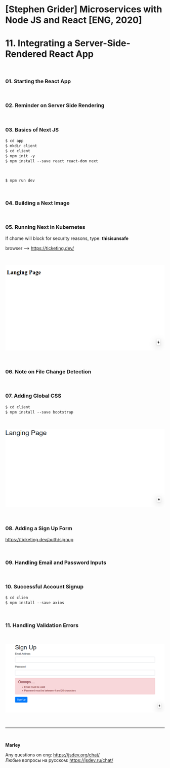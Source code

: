 # [Stephen Grider] Microservices with Node JS and React [ENG, 2020]

# 11. Integrating a Server-Side-Rendered React App

<br/>

### 01. Starting the React App

<br/>

### 02. Reminder on Server Side Rendering

<br/>

### 03. Basics of Next JS

    $ cd app
    $ mkdir client
    $ cd client
    $ npm init -y
    $ npm install --save react react-dom next

<br/>

    $ npm run dev

<br/>

### 04. Building a Next Image

<br/>

### 05. Running Next in Kubernetes

If chome will block for security reasons, type: **thisisunsafe**

browser --> https://ticketing.dev/

<br/>

![Application](/img/pic-11-01.png?raw=true)

<br/>

### 06. Note on File Change Detection

<br/>

### 07. Adding Global CSS

    $ cd client
    $ npm install --save bootstrap

<br/>

![Application](/img/pic-11-02.png?raw=true)

<br/>

### 08. Adding a Sign Up Form

https://ticketing.dev/auth/signup

<br/>

### 09. Handling Email and Password Inputs

<br/>

### 10. Successful Account Signup

    $ cd clien
    $ npm install --save axios

<br/>

### 11. Handling Validation Errors

<br/>

![Application](/img/pic-11-03.png?raw=true)

<br/>

---

<br/>

**Marley**

Any questions on eng: https://jsdev.org/chat/  
Любые вопросы на русском: https://jsdev.ru/chat/
